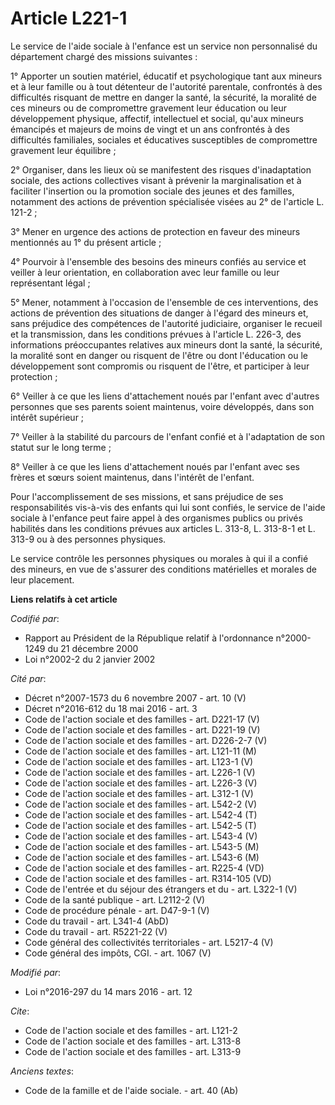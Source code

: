 # Article L221-1

Le service de l'aide sociale à l'enfance est un service non personnalisé du département chargé des missions suivantes : 

1° Apporter un soutien matériel, éducatif et psychologique tant aux mineurs et à leur famille ou à tout détenteur de
l'autorité parentale, confrontés à des difficultés risquant de mettre en danger la santé, la sécurité, la moralité de ces
mineurs ou de compromettre gravement leur éducation ou leur développement physique, affectif, intellectuel et social, qu'aux
mineurs émancipés et majeurs de moins de vingt et un ans confrontés à des difficultés familiales, sociales et éducatives
susceptibles de compromettre gravement leur équilibre ; 

2° Organiser, dans les lieux où se manifestent des risques d'inadaptation sociale, des actions collectives visant à prévenir
la marginalisation et à faciliter l'insertion ou la promotion sociale des jeunes et des familles, notamment des actions de
prévention spécialisée visées au 2° de l'article L. 121-2 ; 

3° Mener en urgence des actions de protection en faveur des mineurs mentionnés au 1° du présent article ; 

4° Pourvoir à l'ensemble des besoins des mineurs confiés au service et veiller à leur orientation, en collaboration avec leur
famille ou leur représentant légal ; 

5° Mener, notamment à l'occasion de l'ensemble de ces interventions, des actions de prévention des situations de danger à
l'égard des mineurs et, sans préjudice des compétences de l'autorité judiciaire, organiser le recueil et la transmission,
dans les conditions prévues à l'article L. 226-3, des informations préoccupantes relatives aux mineurs dont la santé, la
sécurité, la moralité sont en danger ou risquent de l'être ou dont l'éducation ou le développement sont compromis ou risquent
de l'être, et participer à leur protection ; 

6° Veiller à ce que les liens d'attachement noués par l'enfant avec d'autres personnes que ses parents soient maintenus,
voire développés, dans son intérêt supérieur ;

7° Veiller à la stabilité du parcours de l'enfant confié et à l'adaptation de son statut sur le long terme ; 

8° Veiller à ce que les liens d'attachement noués par l'enfant avec ses frères et sœurs soient maintenus, dans l'intérêt de
l'enfant.

Pour l'accomplissement de ses missions, et sans préjudice de ses responsabilités vis-à-vis des enfants qui lui sont confiés,
le service de l'aide sociale à l'enfance peut faire appel à des organismes publics ou privés habilités dans les conditions
prévues aux articles L. 313-8, L. 313-8-1 et L. 313-9 ou à des personnes physiques. 

Le service contrôle les personnes physiques ou morales à qui il a confié des mineurs, en vue de s'assurer des conditions
matérielles et morales de leur placement.

**Liens relatifs à cet article**

_Codifié par_:

  - Rapport au Président de la République relatif à l'ordonnance n°2000-1249 du 21 décembre 2000
  - Loi n°2002-2 du 2 janvier 2002

_Cité par_:

  - Décret n°2007-1573 du 6 novembre 2007 - art. 10 (V)
  - Décret n°2016-612 du 18 mai 2016 - art. 3
  - Code de l'action sociale et des familles - art. D221-17 (V)
  - Code de l'action sociale et des familles - art. D221-19 (V)
  - Code de l'action sociale et des familles - art. D226-2-7 (V)
  - Code de l'action sociale et des familles - art. L121-11 (M)
  - Code de l'action sociale et des familles - art. L123-1 (V)
  - Code de l'action sociale et des familles - art. L226-1 (V)
  - Code de l'action sociale et des familles - art. L226-3 (V)
  - Code de l'action sociale et des familles - art. L312-1 (V)
  - Code de l'action sociale et des familles - art. L542-2 (V)
  - Code de l'action sociale et des familles - art. L542-4 (T)
  - Code de l'action sociale et des familles - art. L542-5 (T)
  - Code de l'action sociale et des familles - art. L543-4 (V)
  - Code de l'action sociale et des familles - art. L543-5 (M)
  - Code de l'action sociale et des familles - art. L543-6 (M)
  - Code de l'action sociale et des familles - art. R225-4 (VD)
  - Code de l'action sociale et des familles - art. R314-105 (VD)
  - Code de l'entrée et du séjour des étrangers et du  - art. L322-1 (V)
  - Code de la santé publique - art. L2112-2 (V)
  - Code de procédure pénale - art. D47-9-1 (V)
  - Code du travail - art. L341-4 (AbD)
  - Code du travail - art. R5221-22 (V)
  - Code général des collectivités territoriales - art. L5217-4 (V)
  - Code général des impôts, CGI. - art. 1067 (V)

_Modifié par_:

  - Loi n°2016-297 du 14 mars 2016 - art. 12

_Cite_:

  - Code de l'action sociale et des familles - art. L121-2
  - Code de l'action sociale et des familles - art. L313-8
  - Code de l'action sociale et des familles - art. L313-9

_Anciens textes_:

  - Code de la famille et de l'aide sociale. - art. 40 (Ab)
